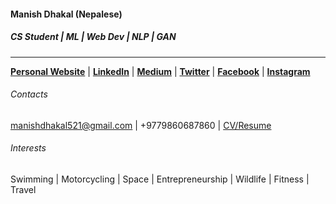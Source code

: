 #### Manish Dhakal (Nepalese)
##### CS Student | ML | Web Dev | NLP | GAN
----
[**Personal Website**](https://manishdhakal.github.io) | 
[**LinkedIn**](https://www.linkedin.com/in/manishdhakal521/) |  [**Medium**](https://medium.com/@manishdhakal) | [**Twitter**](https://twitter.com/mns_dkl)  | [**Facebook**](https://www.facebook.com/manish.dhakal2/) | [**Instagram**](https://www.instagram.com/the_manish.dhakal/)
###### Contacts
manishdhakal521@gmail.com  |   +9779860687860 | [CV/Resume](https://drive.google.com/file/d/1koywkwmotyhNCJ_uagEQH4wZ_8W6_yQf/view?usp=sharing)
###### Interests
Swimming | Motorcycling | Space | Entrepreneurship | Wildlife | Fitness | Travel